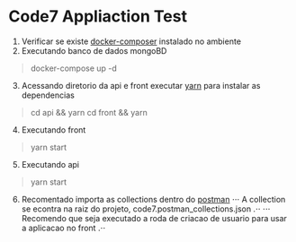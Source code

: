 # Code7 Appliaction Test

1. Verificar se existe [docker-composer](https://docs.docker.com/compose/install/) instalado no ambiente   
2. Executando banco de dados mongoBD 
> docker-compose up -d
3. Acessando diretorio da api e front executar [yarn](https://yarnpkg.com/getting-started/install) para instalar as dependencias 
> cd api && yarn 
> cd front && yarn 
4. Executando front 
> yarn start
5. Executando api 
> yarn start
6. Recomentado importa as collections dentro do [postman](https://www.postman.com/downloads/)
⋅⋅⋅ A collection se econtra na raiz do projeto, code7.postman_collections.json .⋅⋅
⋅⋅⋅ Recomendo que seja executado a roda de criacao de usuario para usar a aplicacao no front .⋅⋅